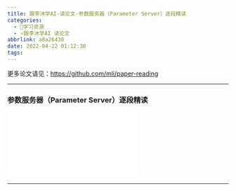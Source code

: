 ```yaml
---
title: 跟李沐学AI-读论文-参数服务器（Parameter Server）逐段精读
categories:
  - 🌙学习资源
  - ⭐跟李沐学AI 读论文
abbrlink: a8a26430
date: 2022-04-22 01:12:38
tags:
---
```


更多论文请见：<https://github.com/mli/paper-reading>

***

### 参数服务器（Parameter Server）逐段精读

<iframe src="//player.bilibili.com/player.html?aid=895626974&bvid=BV1YA4y197G8&cid=577032881&page=1" scrolling="no" border="0" frameborder="no" framespacing="0" allowfullscreen="true"> </iframe>

<!--more-->

***
